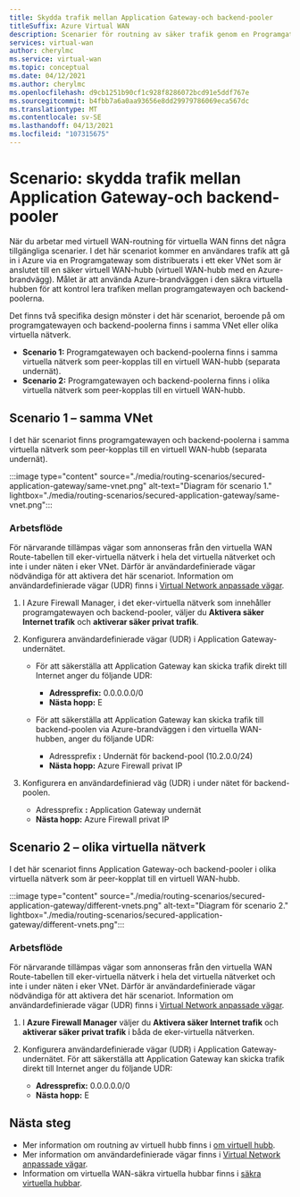 ```yaml
---
title: Skydda trafik mellan Application Gateway-och backend-pooler
titleSuffix: Azure Virtual WAN
description: Scenarier för routning av säker trafik genom en Programgateway som distribueras i ett eker VNet som är anslutet till en säker virtuell WAN-hubb.
services: virtual-wan
author: cherylmc
ms.service: virtual-wan
ms.topic: conceptual
ms.date: 04/12/2021
ms.author: cherylmc
ms.openlocfilehash: d9cb1251b90cf1c928f8286072bcd91e5ddf767e
ms.sourcegitcommit: b4fbb7a6a0aa93656e8dd29979786069eca567dc
ms.translationtype: MT
ms.contentlocale: sv-SE
ms.lasthandoff: 04/13/2021
ms.locfileid: "107315675"
---
```

# <a name="scenario-secure-traffic-between-application-gateway-and-backend-pools"></a>Scenario: skydda trafik mellan Application Gateway-och backend-pooler

När du arbetar med virtuell WAN-routning för virtuella WAN finns det några tillgängliga scenarier. I det här scenariot kommer en användares trafik att gå in i Azure via en Programgateway som distribuerats i ett eker VNet som är anslutet till en säker virtuell WAN-hubb (virtuell WAN-hubb med en Azure-brandvägg). Målet är att använda Azure-brandväggen i den säkra virtuella hubben för att kontrol lera trafiken mellan programgatewayen och backend-poolerna.

Det finns två specifika design mönster i det här scenariot, beroende på om programgatewayen och backend-poolerna finns i samma VNet eller olika virtuella nätverk.

* **Scenario 1:** Programgatewayen och backend-poolerna finns i samma virtuella nätverk som peer-kopplas till en virtuell WAN-hubb (separata undernät).
* **Scenario 2:** Programgatewayen och backend-poolerna finns i olika virtuella nätverk som peer-kopplas till en virtuell WAN-hubb.

## <a name="scenario-1---same-vnet"></a><a name="scenario-1"></a>Scenario 1 – samma VNet

I det här scenariot finns programgatewayen och backend-poolerna i samma virtuella nätverk som peer-kopplas till en virtuell WAN-hubb (separata undernät).

:::image type="content" source="./media/routing-scenarios/secured-application-gateway/same-vnet.png" alt-text="Diagram för scenario 1." lightbox="./media/routing-scenarios/secured-application-gateway/same-vnet.png":::

### <a name="workflow"></a>Arbetsflöde

För närvarande tillämpas vägar som annonseras från den virtuella WAN Route-tabellen till eker-virtuella nätverk i hela det virtuella nätverket och inte i under näten i eker VNet. Därför är användardefinierade vägar nödvändiga för att aktivera det här scenariot. Information om användardefinierade vägar (UDR) finns i [Virtual Network anpassade vägar](../virtual-network/virtual-networks-udr-overview.md#user-defined).


1. I Azure Firewall Manager, i det eker-virtuella nätverk som innehåller programgatewayen och backend-pooler, väljer du **Aktivera säker Internet trafik** och **aktiverar säker privat trafik**.
1. Konfigurera användardefinierade vägar (UDR) i Application Gateway-undernätet.

   * För att säkerställa att Application Gateway kan skicka trafik direkt till Internet anger du följande UDR:

     * **Adressprefix:** 0.0.0.0.0/0
     * **Nästa hopp:** E

   * För att säkerställa att Application Gateway kan skicka trafik till backend-poolen via Azure-brandväggen i den virtuella WAN-hubben, anger du följande UDR:

      * Adressprefix **:** Undernät för backend-pool (10.2.0.0/24)
      * **Nästa hopp:** Azure Firewall privat IP

1. Konfigurera en användardefinierad väg (UDR) i under nätet för backend-poolen.

   * Adressprefix **:** Application Gateway undernät
   * **Nästa hopp:** Azure Firewall privat IP

## <a name="scenario-2---different-vnets"></a><a name="scenario-2"></a>Scenario 2 – olika virtuella nätverk

I det här scenariot finns Application Gateway-och backend-pooler i olika virtuella nätverk som är peer-kopplat till en virtuell WAN-hubb.

:::image type="content" source="./media/routing-scenarios/secured-application-gateway/different-vnets.png" alt-text="Diagram för scenario 2." lightbox="./media/routing-scenarios/secured-application-gateway/different-vnets.png":::

### <a name="workflow"></a>Arbetsflöde

För närvarande tillämpas vägar som annonseras från den virtuella WAN Route-tabellen till eker-virtuella nätverk i hela det virtuella nätverket och inte i under näten i eker VNet. Därför är användardefinierade vägar nödvändiga för att aktivera det här scenariot. Information om användardefinierade vägar (UDR) finns i [Virtual Network anpassade vägar](../virtual-network/virtual-networks-udr-overview.md#user-defined).

1. I **Azure Firewall Manager** väljer du **Aktivera säker Internet trafik** och **aktiverar säker privat trafik** i båda de eker-virtuella nätverken.

1. Konfigurera användardefinierade vägar (UDR) i Application Gateway-undernätet. För att säkerställa att Application Gateway kan skicka trafik direkt till Internet anger du följande UDR:

   * **Adressprefix:** 0.0.0.0.0/0
   * **Nästa hopp:** E

## <a name="next-steps"></a>Nästa steg

* Mer information om routning av virtuell hubb finns i [om virtuell hubb](about-virtual-hub-routing.md).
* Mer information om användardefinierade vägar finns i [Virtual Network anpassade vägar](../virtual-network/virtual-networks-udr-overview.md#user-defined).
* Information om virtuella WAN-säkra virtuella hubbar finns i [säkra virtuella hubbar](../firewall-manager/secured-virtual-hub.md).
